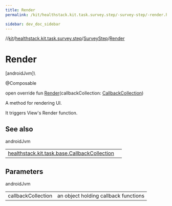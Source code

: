 ```yaml
---
title: Render
permalink: /kit/healthstack.kit.task.survey.step/-survey-step/-render.html

sidebar: dev_doc_sidebar
---
```

//[kit](../../../kit.html)/[healthstack.kit.task.survey.step](../index.html)/[SurveyStep](index.html)/[Render](-render.html)



# Render



[androidJvm]\




@Composable



open override fun [Render](-render.html)(callbackCollection: [CallbackCollection](../../healthstack.kit.task.base/-callback-collection/index.html))



A method for rendering UI.



It triggers View's Render function.



## See also


androidJvm

| | |
|---|---|
| [healthstack.kit.task.base.CallbackCollection](../../healthstack.kit.task.base/-callback-collection/index.html) |  |



## Parameters


androidJvm

| | |
|---|---|
| callbackCollection | an object holding callback functions |




